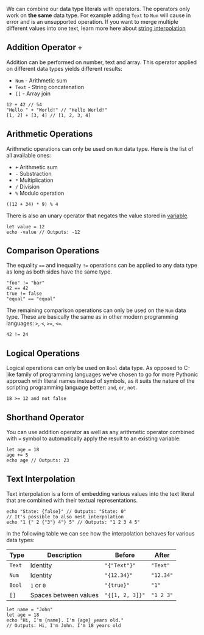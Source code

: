 We can combine our data type literals with operators. The operators only work on **the same** data type. For example adding `Text` to `Num` will cause in error and is an unsupported operation. If you want to merge multiple different values into one text, learn more here about [string interpolation](/basic_syntax/expressions#text-interpolation)

## Addition Operator `+`

Addition can be performed on number, text and array. This operator applied on different data types yields different results:

- `Num` - Arithmetic sum
- `Text` - String concatenation
- `[]` - Array join

```ab
12 + 42 // 54
"Hello " + "World!" // "Hello World!"
[1, 2] + [3, 4] // [1, 2, 3, 4]
```

## Arithmetic Operations

Arithmetic operations can only be used on `Num` data type. Here is the list of all available ones:
- `+` Arithmetic sum
- `-` Substraction
- `*` Multiplication
- `/` Division
- `%` Modulo operation

```ab
((12 + 34) * 9) % 4
```

There is also an unary operator that negates the value stored in [variable](/basic_syntax/variables).

```ab
let value = 12
echo -value // Outputs: -12
```



## Comparison Operations

The equality `==` and inequality `!=` operations can be applied to any data type as long as both sides have the same type.

```ab
"foo" != "bar"
42 == 42
true != false
"equal" == "equal"
```

The remaining comparison operations can only be used on the `Num` data type. These are basically the same as in other modern programming languages: `>`, `<`, `>=`, `<=`.

```ab
42 != 24
```

## Logical Operations

Logical operations can only be used on `Bool` data type. As opposed to C-like family of programming languages we've chosen to go for more Pythonic approach with literal names instead of symbols, as it suits the nature of the scripting programming language better: `and`, `or`, `not`.

```ab
18 >= 12 and not false
```

## Shorthand Operator

You can use addition operator as well as any arithmetic operator combined with `=` symbol to automatically apply the result to an existing variable:

```ab
let age = 18
age += 5
echo age // Outputs: 23
```

## Text Interpolation

Text interpolation is a form of embedding various values into the text literal that are combined with their textual representations.

```ab
echo "State: {false}" // Outputs: "State: 0"
// It's possible to also nest interpolation
echo "1 {" 2 {"3"} 4"} 5" // Outputs: "1 2 3 4 5"
```

In the following table we can see how the interpolation behaves for various data types:

Type  |Description          |Before         |After
------|---------------------|---------------|---------
`Text`|Identity             |`"{"Text"}"`   |`"Text"`
`Num` |Identity             |`"{12.34}"`    |`"12.34"`
`Bool`|`1` or `0`           |`"{true}"`     |`"1"`
`[]`  |Spaces between values|`"{[1, 2, 3]}"`|`"1 2 3"`


```ab
let name = "John"
let age = 18
echo "Hi, I'm {name}. I'm {age} years old."
// Outputs: Hi, I'm John. I'm 18 years old
```

